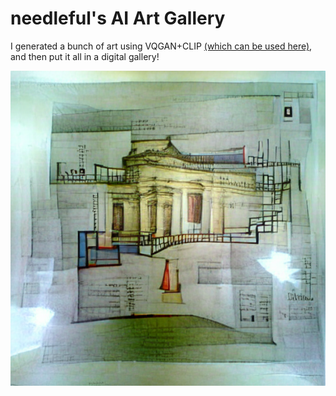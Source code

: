 # needleful's AI Art Gallery
I generated a bunch of art using VQGAN+CLIP [(which can be used here)](https://colab.research.google.com/drive/1go6YwMFe5MX6XM9tv-cnQiSTU50N9EeT#scrollTo=ZdlpRFL8UAlW), and then put it all in a digital gallery!

![architectural drawing of an art gallery](https://github.com/needleful/ai-art-gallery/blob/dbe3c7bb7995761a51e24e9ef52a97a9bde81a2e/art/imagenet_16384/architectural%20drawing%20of%20an%20art%20gallery.png)
